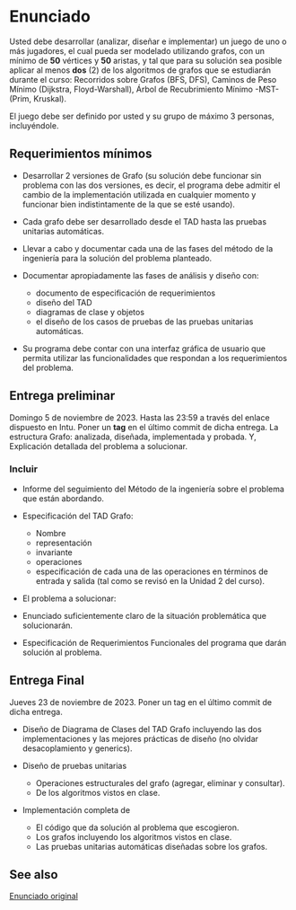 # Enunciado

Usted debe desarrollar (analizar, diseñar e implementar) un juego de uno o más jugadores, el cual pueda ser modelado utilizando grafos, con un mínimo de **50** vértices y **50** aristas, y tal que para su solución sea posible aplicar al menos **dos** (2) de los algoritmos de grafos que se estudiarán durante el curso: Recorridos sobre Grafos (BFS, DFS), Caminos de Peso Mínimo (Dijkstra, Floyd-Warshall), Árbol de Recubrimiento Mínimo -MST- (Prim, Kruskal). 

El juego debe ser definido por usted y su grupo de máximo 3 personas, incluyéndole.

## Requerimientos mínimos

- Desarrollar 2 versiones de Grafo (su solución debe funcionar sin problema con las dos versiones, es decir, el programa debe admitir el cambio de la implementación utilizada en cualquier momento y funcionar bien indistintamente de la que se esté usando).

- Cada grafo debe ser desarrollado desde el TAD hasta las pruebas unitarias automáticas.

- Llevar a cabo y documentar cada una de las fases del método de la ingeniería para la solución del problema planteado.

- Documentar apropiadamente las fases de análisis y diseño con: 
  - documento de especificación de requerimientos
  - diseño del TAD
  - diagramas de clase y objetos
  - el diseño de los casos de pruebas de las pruebas unitarias automáticas.

- Su programa debe contar con una interfaz gráfica de usuario que permita utilizar las funcionalidades que respondan a los requerimientos del problema.


## Entrega preliminar

Domingo 5 de noviembre de 2023. Hasta las 23:59 a través del enlace dispuesto en Intu. Poner un **tag** en el último commit de dicha entrega.
La estructura Grafo: analizada, diseñada, implementada y probada. Y, Explicación detallada del problema a solucionar.

### Incluir

- Informe del seguimiento del Método de la ingeniería sobre el problema que están abordando.

- Especificación del TAD Grafo:
  - Nombre
  - representación
  - invariante
  - operaciones
  - especificación de cada una de las operaciones en términos de entrada y salida (tal como se revisó en la Unidad 2 del curso).

- El problema a solucionar:

- Enunciado suficientemente claro de la situación problemática que solucionarán.

- Especificación de Requerimientos Funcionales del programa que darán solución al problema.

## Entrega Final

Jueves 23 de noviembre de 2023. Poner un tag en el último commit de dicha entrega.

- Diseño de Diagrama de Clases del TAD Grafo incluyendo las dos implementaciones y las mejores prácticas de diseño (no olvidar desacoplamiento y generics).

- Diseño de pruebas unitarias
  - Operaciones estructurales del grafo (agregar, eliminar y consultar).
  - De los algoritmos vistos en clase.

- Implementación completa de
  - El código que da solución al problema que escogieron.
  - Los grafos incluyendo los algoritmos vistos en clase.
  - Las pruebas unitarias automáticas diseñadas sobre los grafos.

## See also

[Enunciado original](https://docs.google.com/document/d/10hhjAGeJ64UNWm14GvJy1Y3xHKX2kzeJjCLxbtblADg/edit)